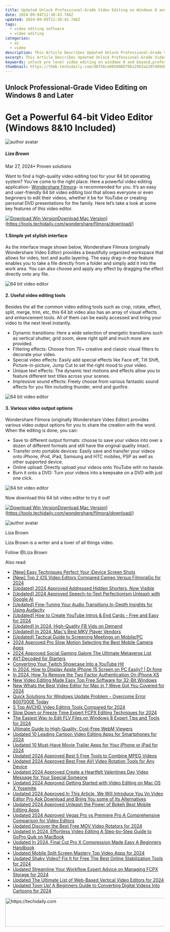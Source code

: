 ```yaml
---
title: Updated Unlock Professional-Grade Video Editing on Windows 8 and Later
date: 2024-09-04T12:38:43.746Z
updated: 2024-09-05T12:38:43.746Z
tags: 
  - video editing software
  - video editing
categories: 
  - ai
  - video
description: This Article Describes Updated Unlock Professional-Grade Video Editing on Windows 8 and Later
excerpt: This Article Describes Updated Unlock Professional-Grade Video Editing on Windows 8 and Later
keywords: unlock pro level video editing on windows 8 and beyond,professional grade video editing made easy for windows 8 users,unlock advanced video editing capabilities on windows 8 and later,top mp4 editor for windows 8 professional video editing made easy,unleash pro level video editing on windows 8 and beyond,top rated flv editor for windows 8 unlock professional video editing,unlock professional grade video editing on windows 8 and later
thumbnail: https://thmb.techidaily.com/d8f58ce885808b79b129b3a2207409d6b0df7e72b7b5c93436a642cc91c8c39d.jpg
---
```


## Unlock Professional-Grade Video Editing on Windows 8 and Later

# Get a Powerful 64-bit Video Editor (Windows 8&10 Included)

![author avatar](https://lh5.googleusercontent.com/-AIMmjowaFs4/AAAAAAAAAAI/AAAAAAAAABc/Y5UmwDaI7HU/s250-c-k/photo.jpg)

##### Liza Brown

 Mar 27, 2024• Proven solutions

Want to find a high-quality video editing tool for your 64 bit operating system? You’ve come to the right place. Here a powerful video editing application- [Wondershare Filmora](https://tools.techidaily.com/wondershare/filmora/download/)\- is recommended for you. It’s an easy and user-friendly 64 bit video editing tool that allows everyone or even beginners to edit their videos, whether it be for YouTube or creating personal DVD presentations for the family. Here let’s take a look at some key features of this video editor.

[![Download Win Version](https://images.wondershare.com/filmora/guide/download-btn-win.jpg)](https://tools.techidaily.com/wondershare/filmora/download/)[Download Mac Version](https://images.wondershare.com/filmora/guide/download-btn-mac.jpg)](https://tools.techidaily.com/wondershare/filmora/download/)

#### 1.Simple yet stylish interface

As the interface image shown below, Wondershare Filmora (originally Wondershare Video Editor) provides a beautifully organized workspace that allows for video, text and audio layering. The easy drag-n-drop feature enables you to take a file directly from a folder and simply add it into the work area. You can also choose and apply any effect by dragging the effect directly onto any file.

![64 bit video editor](https://tools.techidaily.com/wondershare/filmora/download/)

#### 2. Useful video editing tools

Besides the all the common video editing tools such as crop, rotate, effect, split, merge, trim, etc, this 64 bit video also has an array of visual effects and enhancement tools. All of them can be easily accessed and bring your video to the next level instantly.

* Dynamic transitions: Here a wide selection of energetic transitions such as vertical shutter, grid zoom, skew right split and much more are provided.
* Filtering effects: Choose from 70+ creative and classic visual filters to decorate your video.
* Special video effects: Easily add special effects like Face off, Tilt Shift, Picture-in-picture, Jump Cut to set the right mood to your video.
* Unique text effects: The dynamic text motions and effects allow you to feature different text titles across your scenes.
* Impressive sound effects: Freely choose from various fantastic sound effects for you film including thunder, wind and gunfire.

![64 bit video editor](https://tools.techidaily.com/wondershare/filmora/download/)

#### 3. Various video output options

Wondershare Filmora (originally Wondershare Video Editor) provides various video output options for you to share the creation with the word. When the editing is done, you can:

* Save to different output formats: choose to save your videos into over a dozen of different formats and still have the original quality intact.
* Transfer onto portable devices: Easily save and transfer your videos onto iPhone, iPod, iPad, Samsung and HTC mobiles, PSP as well as other supported device.
* Online upload: Directly upload your videos onto YouTube with no hassle.
* Burn it onto a DVD: Turn your videos into a keepsake on a DVD with just one click.

![64 bit video editor](https://tools.techidaily.com/wondershare/filmora/download/)

Now download this 64 bit video editor to try it out!

[![Download Win Version](https://images.wondershare.com/filmora/guide/download-btn-win.jpg)](https://tools.techidaily.com/wondershare/filmora/download/)[Download Mac Version](https://images.wondershare.com/filmora/guide/download-btn-mac.jpg)](https://tools.techidaily.com/wondershare/filmora/download/)

![author avatar](https://lh5.googleusercontent.com/-AIMmjowaFs4/AAAAAAAAAAI/AAAAAAAAABc/Y5UmwDaI7HU/s250-c-k/photo.jpg)

Liza Brown

Liza Brown is a writer and a lover of all things video.

Follow @Liza Brown

<span class="atpl-alsoreadstyle">Also read:</span>
<div><ul>
<li><a href="https://desktop-recording.techidaily.com/new-easy-techniques-perfect-your-idevice-screen-shots/"><u>[New] Easy Techniques  Perfect Your iDevice Screen Shots</u></a></li>
<li><a href="https://vimeo-videos.techidaily.com/new-top-2-ios-video-editors-compared-cameo-versus-filmorago-for-2024/"><u>[New] Top 2 iOS Video Editors Compared  Cameo Versus FilmoraGo for 2024</u></a></li>
<li><a href="https://facebook-record-videos.techidaily.com/updated-2024-approved-addressed-hidden-shorters-now-visible/"><u>[Updated] 2024 Approved  Addressed  Hidden Shorters, Now Visible</u></a></li>
<li><a href="https://video-capture.techidaily.com/updated-2024-approved-speech-to-text-perfectionism-unleash-with-google-ai/"><u>[Updated] 2024 Approved  Speech-to-Text Perfectionism  Unleash with Google AI</u></a></li>
<li><a href="https://some-techniques.techidaily.com/updated-fine-tuning-your-audio-transitions-in-depth-insights-for-using-audacity/"><u>[Updated] Fine-Tuning Your Audio Transitions  In-Depth Insights for Using Audacity</u></a></li>
<li><a href="https://eaxpv-info.techidaily.com/updated-how-to-create-youtube-intros-and-end-cards-free-and-easy-for-2024/"><u>[Updated] How to Create YouTube Intros & End Cards - Free and Easy for 2024</u></a></li>
<li><a href="https://facebook-video-content.techidaily.com/updated-in-2024-high-quality-fb-vids-on-demand/"><u>[Updated] In 2024, High-Quality FB Vids on Demand</u></a></li>
<li><a href="https://fox-links.techidaily.com/updated-in-2024-macs-best-mkv-player-vendors/"><u>[Updated] In 2024, Mac's Best MKV Player Vendors</u></a></li>
<li><a href="https://remote-screen-capture.techidaily.com/updated-tactical-guide-to-screening-meetings-on-mobilepc/"><u>[Updated] Tactical Guide to Screening Meetings on Mobile/PC</u></a></li>
<li><a href="https://extra-approaches.techidaily.com/2024-approved-pro-slow-motion-selecting-the-best-mobile-camera-apps/"><u>2024 Approved  Pro Slow Motion  Selecting the Best Mobile Camera Apps</u></a></li>
<li><a href="https://extra-approaches.techidaily.com/2024-approved-social-gaming-galore-the-ultimate-metaverse-list/"><u>2024 Approved  Social Gaming Galore  The Ultimate Metaverse List</u></a></li>
<li><a href="https://extra-lessons.techidaily.com/av1-decoded-for-starters/"><u>AV1 Decoded for Starters</u></a></li>
<li><a href="https://youtube-videos.techidaily.com/converting-your-twitch-showcase-into-a-youtube-hit/"><u>Converting Your Twitch Showcase Into a YouTube Hit</u></a></li>
<li><a href="https://screen-mirror.techidaily.com/in-2024-how-to-display-apple-iphone-15-screen-on-pc-easily-drfone-by-drfone-ios/"><u>In 2024, How to Display Apple iPhone 15 Screen on PC Easily? | Dr.fone</u></a></li>
<li><a href="https://apple-account.techidaily.com/in-2024-how-to-remove-the-two-factor-authentication-on-iphone-xs-by-drfone-ios/"><u>In 2024, How To Remove the Two Factor Authentication On iPhone XS</u></a></li>
<li><a href="https://smart-video-editing.techidaily.com/new-video-editing-made-easy-top-free-software-for-32-bit-windows/"><u>New Video Editing Made Easy Top Free Software for 32-Bit Windows</u></a></li>
<li><a href="https://smart-video-editing.techidaily.com/new-whats-the-best-video-editor-for-mac-in-weve-got-you-covered-for-2024/"><u>New Whats the Best Video Editor for Mac in ? Weve Got You Covered for 2024</u></a></li>
<li><a href="https://common-error.techidaily.com/quick-solutions-for-windows-update-problem-overcome-error-8007000e-today/"><u>Quick Solutions for Windows Update Problem - Overcome Error 8007000E Today</u></a></li>
<li><a href="https://smart-video-editing.techidaily.com/s-top-avchd-video-editing-tools-compared-for-2024/"><u>S Top AVCHD Video Editing Tools Compared for 2024</u></a></li>
<li><a href="https://smart-video-editing.techidaily.com/slow-down-or-freeze-time-expert-fcpx-editing-techniques-for-2024/"><u>Slow Down or Freeze Time Expert FCPX Editing Techniques for 2024</u></a></li>
<li><a href="https://smart-video-editing.techidaily.com/the-easiest-way-to-edit-flv-files-on-windows-8-expert-tips-and-tools-for-2024/"><u>The Easiest Way to Edit FLV Files on Windows 8 Expert Tips and Tools for 2024</u></a></li>
<li><a href="https://extra-hints.techidaily.com/ultimate-guide-to-high-quality-cost-free-webm-viewers/"><u>Ultimate Guide to High-Quality, Cost-Free WebM Viewers</u></a></li>
<li><a href="https://smart-video-editing.techidaily.com/updated-10-leading-cartoon-video-editing-apps-for-smartphones-for-2024/"><u>Updated 10 Leading Cartoon Video Editing Apps for Smartphones for 2024</u></a></li>
<li><a href="https://smart-video-editing.techidaily.com/updated-10-must-have-movie-trailer-apps-for-your-iphone-or-ipad-for-2024/"><u>Updated 10 Must-Have Movie Trailer Apps for Your iPhone or iPad for 2024</u></a></li>
<li><a href="https://smart-video-editing.techidaily.com/updated-2024-approved-best-5-free-tools-to-combine-mpeg-videos/"><u>Updated 2024 Approved Best 5 Free Tools to Combine MPEG Videos</u></a></li>
<li><a href="https://smart-video-editing.techidaily.com/updated-2024-approved-best-free-avi-video-rotation-tools-for-any-device/"><u>Updated 2024 Approved Best Free AVI Video Rotation Tools for Any Device</u></a></li>
<li><a href="https://smart-video-editing.techidaily.com/updated-2024-approved-create-a-heartfelt-valentines-day-video-message-for-your-special-someone/"><u>Updated 2024 Approved Create a Heartfelt Valentines Day Video Message for Your Special Someone</u></a></li>
<li><a href="https://smart-video-editing.techidaily.com/updated-2024-approved-getting-started-with-video-editing-on-mac-os-x-yosemite/"><u>Updated 2024 Approved Getting Started with Video Editing on Mac OS X Yosemite</u></a></li>
<li><a href="https://ai-video-apps.techidaily.com/updated-2024-approved-in-this-article-we-will-introduce-you-vn-video-editor-pro-apk-download-and-bring-you-some-of-its-alternatives/"><u>Updated 2024 Approved In This Article, We Will Introduce You Vn Video Editor Pro Apk Download and Bring You some of Its Alternatives</u></a></li>
<li><a href="https://smart-video-editing.techidaily.com/updated-2024-approved-unleash-the-power-of-bokeh-best-mobile-editing-apps/"><u>Updated 2024 Approved Unleash the Power of Bokeh Best Mobile Editing Apps</u></a></li>
<li><a href="https://smart-video-editing.techidaily.com/updated-2024-approved-vegas-pro-vs-premiere-pro-a-comprehensive-comparison-for-video-editors/"><u>Updated 2024 Approved Vegas Pro vs Premiere Pro A Comprehensive Comparison for Video Editors</u></a></li>
<li><a href="https://smart-video-editing.techidaily.com/updated-discover-the-best-free-mov-video-rotators-for-2024/"><u>Updated Discover the Best Free MOV Video Rotators for 2024</u></a></li>
<li><a href="https://smart-video-editing.techidaily.com/updated-in-2024-effortless-video-editing-a-step-by-step-guide-to-gopro-quik-on-macbook/"><u>Updated In 2024, Effortless Video Editing A Step-by-Step Guide to GoPro Quik on MacBook</u></a></li>
<li><a href="https://smart-video-editing.techidaily.com/updated-in-2024-final-cut-pro-x-compression-made-easy-a-beginners-handbook/"><u>Updated In 2024, Final Cut Pro X Compression Made Easy A Beginners Handbook</u></a></li>
<li><a href="https://smart-video-editing.techidaily.com/updated-mobile-split-screen-mastery-top-video-apps-for-2024/"><u>Updated Mobile Split Screen Mastery Top Video Apps for 2024</u></a></li>
<li><a href="https://smart-video-editing.techidaily.com/updated-shaky-video-fix-it-for-free-the-best-online-stabilization-tools-for-2024/"><u>Updated Shaky Video? Fix It for Free The Best Online Stabilization Tools for 2024</u></a></li>
<li><a href="https://smart-video-editing.techidaily.com/updated-streamline-your-workflow-expert-advice-on-managing-fcpx-storage-for-2024/"><u>Updated Streamline Your Workflow Expert Advice on Managing FCPX Storage for 2024</u></a></li>
<li><a href="https://smart-video-editing.techidaily.com/updated-the-ultimate-list-of-web-based-vertical-video-editors-for-2024/"><u>Updated The Ultimate List of Web-Based Vertical Video Editors for 2024</u></a></li>
<li><a href="https://smart-video-editing.techidaily.com/updated-toon-up-a-beginners-guide-to-converting-digital-videos-into-cartoons-for-2024/"><u>Updated Toon Up! A Beginners Guide to Converting Digital Videos Into Cartoons for 2024</u></a></li>
</ul></div>

<ins class="adsbygoogle"
      style="display:block"
      data-ad-client="ca-pub-7571918770474297"
      data-ad-slot="8358498916"
      data-ad-format="auto"
      data-full-width-responsive="true"></ins>
<!-- affiliate ads begin -->
<a href="https://appsumo.8odi.net/c/5597632/2118312/7443" target="_top" id="2118312">
  <img src="//a.impactradius-go.com/display-ad/7443-2118312" border="0" alt="https://techidaily.com" width="728" height="90"/>
</a>
<img height="0" width="0" src="https://appsumo.8odi.net/i/5597632/2118312/7443" style="position:absolute;visibility:hidden;" border="0" />
<!-- affiliate ads end -->